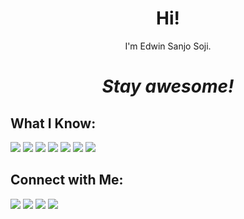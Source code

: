 <h1 align='center'> Hi!</h1>
<p align='center'>I'm Edwin Sanjo Soji.</p>
<h1 align='center'><i>Stay awesome!</i></h1>


## What I Know:

<p align = "center">

[<img src ="https://cdn.discordapp.com/attachments/779950551110516737/871453879118725190/mongo.png">](https://www.mongodb.com/)
[<img src="https://cdn.discordapp.com/attachments/779950551110516737/871449885273124965/react.png" />](https://reactjs.org/) 
[<img src="https://cdn.discordapp.com/attachments/779950551110516737/871453882063134780/python.png" />](http://www.python.org/)
[<img src="https://cdn.discordapp.com/attachments/779950551110516737/871453874043625552/html-5.png" />](https://en.wikipedia.org/wiki/HTML)
[<img src="https://cdn.discordapp.com/attachments/779950551110516737/871453871271198812/css.png" />](https://en.wikipedia.org/wiki/CSS)
[<img src="https://cdn.discordapp.com/attachments/779950551110516737/871453877004808232/js.png" />](https://developer.mozilla.org/en-US/docs/Web/JavaScript)
[<img src="https://cdn.discordapp.com/attachments/779950551110516737/871453868159033384/bootstrap.jpg" />](https://getbootstrap.com/)

</p>

## Connect with Me:

<p align = "center">

[<img src ="https://cdn.discordapp.com/attachments/779950551110516737/871449880365772820/world-wide-web_1.png">](https://edwinsanjosoji.tk/)
[<img src="https://cdn.discordapp.com/attachments/779950551110516737/871449885273124965/twitter_1.png" />](https://twitter.com/edwin_sanjo) 
[<img src="https://cdn.discordapp.com/attachments/779950551110516737/871449876251172924/instagram_1.png" />](https://instagram.com/edwin.sanjo)
[<img src="https://cdn.discordapp.com/attachments/779950551110516737/871449889920409600/discord_1.png" />](https://discord.com/users/763978445847658527)

</p>

